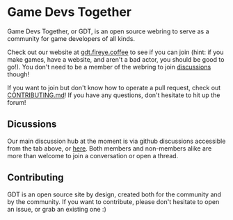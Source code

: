 # Game Devs Together

Game Devs Together, or GDT, is an open source webring to serve as a community for game developers of all kinds.

Check out our website at [gdt.fireye.coffee](https://gdt.fireye.coffee) to see if you can join (hint: if you make games, have a website, and aren't a bad actor, you should be good to go!). You don't need to be a member of the webring to join [discussions](https://github.com/Fireye04/Game-Devs-Together/discussions) though!

If you want to join but don't know how to operate a pull request, check out [CONTRIBUTING.md](https://github.com/Fireye04/Game-Devs-Together/blob/main/CONTRIBUTING.md)! If you have any questions, don't hesitate to hit up the forum!

## Dicussions

Our main discussion hub at the moment is via github discussions accessible from the tab above, or [here](https://github.com/Fireye04/Game-Devs-Together/discussions). Both members and non-members alike are more than welcome to join a conversation or open a thread.

## Contributing

GDT is an open source site by design, created both for the community and by the community. If you want to contribute, please don't hesitate to open an issue, or grab an existing one :)

